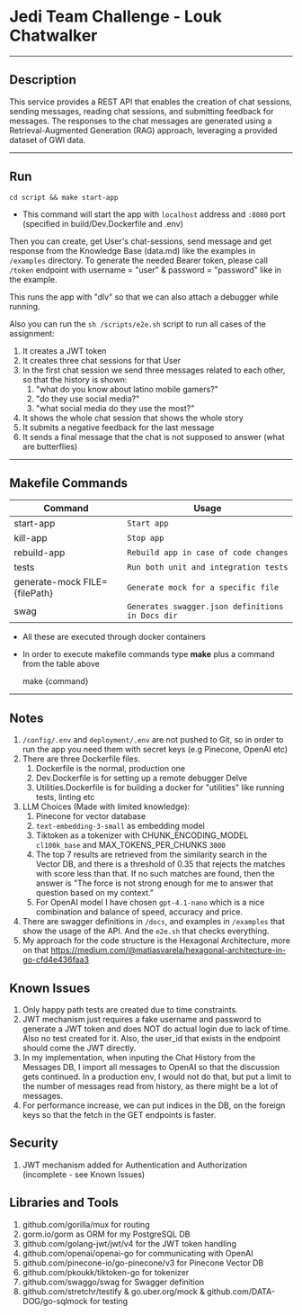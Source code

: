 # Jedi Team Challenge - Louk Chatwalker

---

## Description

This service provides a REST API that enables the creation of chat sessions, sending messages, reading chat sessions, 
and submitting feedback for messages. The responses to the chat messages are generated using a Retrieval-Augmented 
Generation (RAG) approach, leveraging a provided dataset of GWI data.

---

## Run

`cd script && make start-app`

* This command will start the app with `localhost` address and `:8080` port (specified in build/Dev.Dockerfile and .env)

Then you can create, get User's chat-sessions, send message and get response from the Knowledge Base (data.md)
like the examples in `/examples` directory. To generate the needed Bearer token, please call `/token` endpoint with
username = "user" & password = "password" like in the example.

This runs the app with "dlv" so that we can also attach a debugger while running.

Also you can run the `sh /scripts/e2e.sh` script to run all cases of the assignment:

1. It creates a JWT token
2. It creates three chat sessions for that User
3. In the first chat session we send three messages related to each other, so that the history
   is shown:
    1. "what do you know about latino mobile gamers?"
    2. "do they use social media?"
    3. "what social media do they use the most?"
4. It shows the whole chat session that shows the whole story
5. It submits a negative feedback for the last message
6. It sends a final message that the chat is not supposed to answer (what are butterflies)

---

## Makefile Commands

| Command                       | Usage                                            |
|-------------------------------|--------------------------------------------------|
| start-app                     | `Start app`                                      |
| kill-app                      | `Stop app`                                       |
| rebuild-app                   | `Rebuild app in case of code changes`            |
| tests                         | `Run both unit and integration tests`            |
| generate-mock FILE={filePath} | `Generate mock for a specific file`              |
| swag                          | `Generates swagger.json definitions in Docs dir` |

* All these are executed through docker containers
* In order to execute makefile commands type **make** plus a command from the table above

  make {command}

---

## Notes

1. `/config/.env` and `deployment/.env` are not pushed to Git, so in order to run the app you need them with secret keys (e.g Pinecone, OpenAI etc)
2. There are three Dockerfile files.
    1. Dockerfile is the normal, production one
    2. Dev.Dockerfile is for setting up a remote debugger Delve
    3. Utilities.Dockerfile is for building a docker for "utilities" like running tests, linting etc
4. LLM Choices (Made with limited knowledge):
    1. Pinecone for vector database
    2. `text-embedding-3-small` as embedding model
    3. Tiktoken as a tokenizer with CHUNK_ENCODING_MODEL `cl100k_base` and MAX_TOKENS_PER_CHUNKS `3000`
    4. The top 7 results are retrieved from the similarity search in the Vector DB, and there is a threshold of 0.35
       that rejects the matches with score less than that. If no such matches are found, then the answer is "The force
       is not strong enough for me to answer that question based on my context."
    5. For OpenAI model I have chosen `gpt-4.1-nano` which is a nice combination and balance of speed, accuracy and price.
5. There are swagger definitions in `/docs`, and examples in `/examples` that show the usage of the API. And the `e2e.sh` that
   checks everything.
6. My approach for the code structure is the Hexagonal Architecture, more on that https://medium.com/@matiasvarela/hexagonal-architecture-in-go-cfd4e436faa3

## Known Issues

1. Only happy path tests are created due to time constraints.
2. JWT mechanism just requires a fake username and password to generate a JWT token and does NOT do
   actual login due to lack of time. Also no test created for it. Also, the user_id that exists in the endpoint should
   come the JWT directly.
3. In my implementation, when inputing the Chat History from the Messages DB, I import all messages to OpenAI so that
   the discussion gets continued. In a production env, I would not do that, but put a limit to the number of messages read
   from history, as there might be a lot of messages.
4. For performance increase, we can put indices in the DB, on the foreign keys so that the fetch in the GET
   endpoints is faster.

## Security

1. JWT mechanism added for Authentication and Authorization (incomplete - see Known Issues)

## Libraries and Tools

1. github.com/gorilla/mux for routing
2. gorm.io/gorm as ORM for my PostgreSQL DB
3. github.com/golang-jwt/jwt/v4 for the JWT token handling
4. github.com/openai/openai-go for communicating with OpenAI
5. github.com/pinecone-io/go-pinecone/v3 for Pinecone Vector DB
6. github.com/pkoukk/tiktoken-go for tokenizer
7. github.com/swaggo/swag for Swagger definition
8. github.com/stretchr/testify & go.uber.org/mock & github.com/DATA-DOG/go-sqlmock for testing